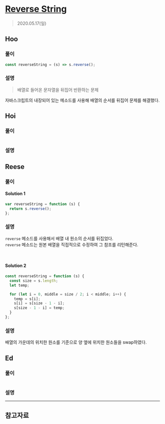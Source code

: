 # [Reverse String](https://leetcode.com/explore/interview/card/top-interview-questions-easy/127/strings/879/)

> 2020.05.17(일)

## Hoo

### 풀이

```js
const reverseString = (s) => s.reverse();
```

### 설명

> 배열로 들어온 문자열을 뒤집어 반환하는 문제

자바스크립트의 내장되어 있는 메소드를 사용해 배열의 순서를 뒤집어 문제를 해결했다.

## Hoi

### 풀이

```js
```

### 설명

## Reese

### 풀이

#### Solution 1

```js
var reverseString = function (s) {
  return s.reverse();
};
```

### 설명

`reverse` 메소드를 사용해서 배열 내 원소의 순서를 뒤집었다.<br />
`reverse` 메소드는 원본 배열을 직접적으로 수정하여 그 참조를 리턴해준다.

<br />

#### Solution 2

```js
const reverseString = function (s) {
  const size = s.length;
  let temp;

  for (let i = 0, middle = size / 2; i < middle; i++) {
    temp = s[i];
    s[i] = s[size - 1 - i];
    s[size - 1 - i] = temp;
  }
};
```

### 설명

배열의 가운데의 위치한 원소를 기준으로 양 옆에 위치한 원소들을 swap하였다.<br />

## Ed

### 풀이

```js
```

### 설명

---

## 참고자료
